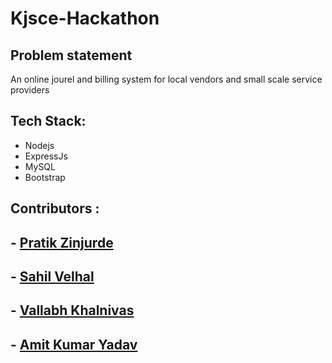 # Kjsce-Hackathon
## Problem statement
An online jourel and billing system for local vendors and small scale service providers <br>

## Tech Stack:
* Nodejs
* ExpressJs
* MySQL
* Bootstrap

## Contributors :
## - [Pratik Zinjurde](https://github.com/pratikpz18)
## - [Sahil Velhal](https://github.com/sahil-777)
## - [Vallabh Khalnivas](https://github.com/Vallabh0007)
## - [Amit Kumar Yadav](https://github.com/yadavamitk221)
